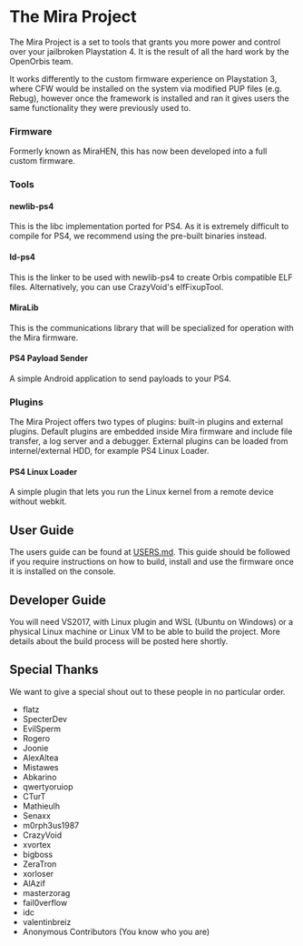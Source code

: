 # The Mira Project
The Mira Project is a set to tools that grants you more power and control over your jailbroken Playstation 4. It is the result of all the  hard work by the OpenOrbis team.

It works differently to the custom firmware experience on Playstation 3, where CFW would be installed on the system via modified PUP files (e.g. Rebug), however once the framework is installed and ran it gives users the same functionality they were previously used to.

### Firmware
Formerly known as MiraHEN, this has now been developed into a full custom firmware.

### Tools
#### newlib-ps4
This is the libc implementation ported for PS4. As it is extremely difficult to compile for PS4, we recommend using the pre-built binaries instead.

#### ld-ps4
This is the linker to be used with newlib-ps4 to create Orbis compatible ELF files. Alternatively, you can use CrazyVoid's elfFixupTool.

#### MiraLib
This is the communications library that will be specialized for operation with the Mira firmware.

#### PS4 Payload Sender
A simple Android application to send payloads to your PS4.

### Plugins
The Mira Project offers two types of plugins: built-in plugins and external plugins. Default plugins are embedded inside Mira firmware and include file transfer, a log server and a debugger. External plugins can be loaded from internel/external HDD, for example PS4 Linux Loader.

#### PS4 Linux Loader
A simple plugin that lets you run the Linux kernel from a remote device without webkit.

## User Guide
The users guide can be found at [USERS.md](https://github.com/OpenOrbis/mira-project/blob/master/USERS.md). This guide should be followed if you require instructions on how to build, install and use the firmware once it is installed on the console.

## Developer Guide
You will need VS2017, with Linux plugin and WSL (Ubuntu on Windows) or a physical Linux machine or Linux VM to be able to build the project. More details about the build process will be posted here shortly.

## Special Thanks
We want to give a special shout out to these people in no particular order.

* flatz
* SpecterDev
* EvilSperm
* Rogero
* Joonie
* AlexAltea
* Mistawes
* Abkarino
* qwertyoruiop
* CTurT
* Mathieulh
* Senaxx
* m0rph3us1987
* CrazyVoid
* xvortex
* bigboss
* ZeraTron
* xorloser
* AlAzif
* masterzorag
* fail0verflow
* idc
* valentinbreiz
* Anonymous Contributors (You know who you are)
